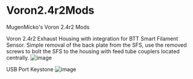 # Voron2.4r2Mods
MugenMicko's Voron 2.4r2 Mods

Voron 2.4r2 Exhaust Housing with integration for BTT Smart Filament Sensor.  Simple removal of the back plate from the SFS, use the removed screws to bolt the SFS to the housing with feed tube couplers located centrally. 
![image](https://user-images.githubusercontent.com/105763933/171520340-aed6cc8c-acf0-4c31-90d4-c59a72dee997.png)

USB Port Keystone
![image](https://user-images.githubusercontent.com/105763933/171522215-6faf583f-0e2c-4cb2-a84f-e5fc89f002a1.png)
